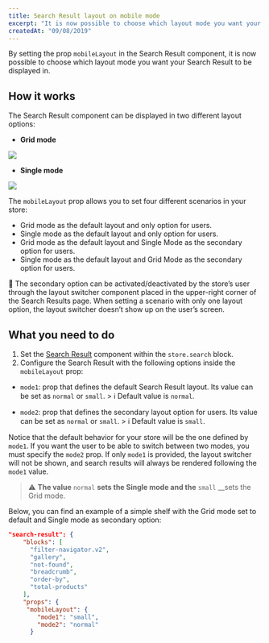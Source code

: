 ```yaml
---
title: Search Result layout on mobile mode 
excerpt: "It is now possible to choose which layout mode you want your Search Result to be displayed in."
createdAt: "09/08/2019"
---
```


By setting the prop `mobileLayout` in the Search Result component, it is now possible to choose which layout mode you want your Search Result to be displayed in.

## How it works

The Search Result component can be displayed in two different layout options:

- __Grid mode__

![](https://user-images.githubusercontent.com/12139385/62788279-f3d50800-ba9c-11e9-8176-7583235fd709.png)

- __Single mode__

![](https://user-images.githubusercontent.com/12139385/62789631-ba51cc00-ba9f-11e9-842f-d6b2e22fbaf3.png)

The `mobileLayout` prop allows you to set four different scenarios in your store:

- Grid mode as the default layout and only option for users.
- Single mode as the default layout and only option for users.
- Grid mode as the default layout and Single Mode as the secondary option for users.
- Single mode as the default layout and Grid Mode as the secondary option for users.

:eyes: The secondary option can be activated/deactivated by the store’s user through the layout switcher component placed in the upper-right corner of the Search Results page. When setting a scenario with only one layout option, the layout switcher doesn’t show up on the user’s screen.

## What you need to do

1. Set the [Search Result](https://github.com/vtex-apps/search-result) component within the `store.search` block.
2. Configure the Search Result with the following options inside the `mobileLayout` prop:

- `mode1`: prop that defines the default Search Result layout. Its value can be set as `normal` or `small`. > ℹ️ Default value is `normal`.

- `mode2`: prop that defines the secondary layout option for users. Its value can be set as `normal` or `small`. > ℹ️ Default value is `small`.

Notice that the default behavior for your store will be the one defined by `mode1`. If you want the user to be able to switch between two modes, you must specify the `mode2` prop. If only `mode1` is provided, the layout switcher will not be shown, and search results will always be rendered following the `mode1` value. 

> ⚠️ __The value__ `normal` __sets the Single mode and the__ `small` __sets the Grid mode.

Below, you can find an example of a simple shelf with the Grid mode set to default and Single mode as secondary option:

```json
"search-result": {
    "blocks": [
      "filter-navigator.v2",
      "gallery",
      "not-found",
      "breadcrumb",
      "order-by",
      "total-products"
    ],
    "props": {
     "mobileLayout": {
        "mode1": "small",
        "mode2": "normal"
      }
      
```
